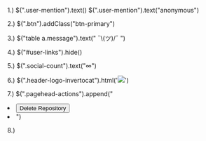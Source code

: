 1.)
$(".user-mention").text()
$(".user-mention").text("anonymous")

2.)
$(".btn").addClass("btn-primary")

3.)
$("table a.message").text(" ¯\\(ツ)/¯ ")

4.)
$("#user-links").hide()

5.)
$(".social-count").text("∞")

6.)
$(".header-logo-invertocat").html('<img src="https://avatars2.githubusercontent.com/u/4304660?v=3&s=40">')

7.)
$(".pagehead-actions").append("<li><button>Delete Repository</button><li>")

8.)